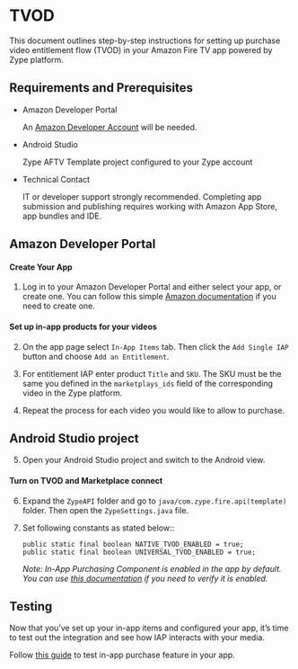 # TVOD

This document outlines step-by-step instructions for setting up purchase video entitlement flow (TVOD) in your Amazon Fire TV app powered by Zype platform.

## Requirements and Prerequisites

- Amazon Developer Portal

    An [Amazon Developer Account](https://developer.amazon.com/why-amazon) will be needed.

- Android Studio

    Zype AFTV Template project configured to your Zype account

- Technical Contact

    IT or developer support strongly recommended. Completing app submission and publishing requires working with Amazon App Store, app bundles and IDE.

## Amazon Developer Portal

#### Create Your App
1. Log in to your Amazon Developer Portal and either select your app, or create one. You can follow this simple [Amazon documentation](https://developer.amazon.com/docs/fire-app-builder/amazon-in-app-purchase-component.html#createapp) if you need to create one.

#### Set up in-app products for your videos
2. On the app page select `In-App Items` tab. Then click the `Add Single IAP` button and choose `Add an Entitlement`.

3. For entitlement IAP enter product `Title` and `SKU`.
    The SKU must be the same you defined in the `marketplays_ids` field of the corresponding video in the Zype platform.

4. Repeat the process for each video you would like to allow to purchase.

## Android Studio project
5. Open your Android Studio project and switch to the Android view.

#### Turn on TVOD and Marketplace connect
6. Expand the `ZypeAPI` folder and go to `java/com.zype.fire.api(template)` folder. Then open the `ZypeSettings.java` file.

7. Set following constants as stated below::
    
    ```
    public static final boolean NATIVE_TVOD_ENABLED = true;
    public static final boolean UNIVERSAL_TVOD_ENABLED = true;
    ```
    
    _Note: In-App Purchasing Component is enabled in the app by default. You can use [this documentation](https://developer.amazon.com/docs/fire-app-builder/amazon-in-app-purchase-component.html#enableiap) if you need to verify it is enabled._
    
## Testing
Now that you’ve set up your in-app items and configured your app, it’s time to test out the integration and see how IAP interacts with your media.

Follow [this guide](https://developer.amazon.com/docs/fire-app-builder/amazon-in-app-purchase-component.html#apptester) to test in-app purchase feature in your app.

